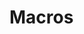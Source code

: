 # Macros

<include repo_url="https://github.com/foliant-docs/foliantcontrib.macros.git" path="README.md" sethead="2" nohead="true"></include>
